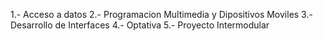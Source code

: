 1.- Acceso a datos
2.- Programacion Multimedia y Dipositivos Moviles
3.- Desarrollo de Interfaces
4.- Optativa
5.- Proyecto Intermodular
